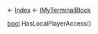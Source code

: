 ← [Index](Api-Index) ← [IMyTerminalBlock](Sandbox.ModAPI.Ingame.IMyTerminalBlock)

[bool](System.Boolean) HasLocalPlayerAccess()